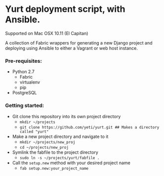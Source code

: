# Yurt deployment script, with Ansible.

Supported on Mac OSX 10.11 (El Capitan)

A collection of Fabric wrappers for generating a new Django project and deploying using Ansible 
to either a Vagrant or web host instance. 

### Pre-requisites:
- Python 2.7
    - Fabric
    - virtualenv
    - pip
- PostgreSQL

### Getting started:
- Git clone this repository into its own project directory
    - `mkdir ~/projects`
    - `git clone https://github.com/yeti/yurt.git ## Makes a directory called "yurt"`
- Make a new project directory and navigate to it
    - `mkdir ~/projects/new_proj`
    - `cd ~/projects/new_proj`
- Symlink the fabfile to the project directory
    - `sudo ln -s ~/projects/yurt/fabfile .`
- Call the `setup.new` method with your desired project name
    - `fab setup.new:your_project_name`

